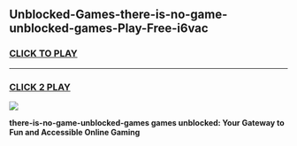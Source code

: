
## Unblocked-Games-there-is-no-game-unblocked-games-Play-Free-i6vac
<h3>
<a href="https://premium76.site?title=there-is-no-game-unblocked-games&ref=22A">CLICK TO PLAY</a></h3>
<hr>

<h3>
<a href="https://premium76.site?title=there-is-no-game-unblocked-games&ref=22A">CLICK 2 PLAY</a>
  
</h3>

<a href="https://premium76.site?title=there-is-no-game-unblocked-games&ref=22A"><img src="https://clearcache.store/games.png"></a>


**there-is-no-game-unblocked-games games unblocked: Your Gateway to Fun and Accessible Online Gaming**
